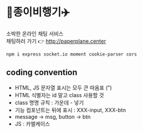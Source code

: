 # 📨종이비행기✈️

소박한 온라인 채팅 서비스<br>
채팅하러 가기 👉 http://paperplane.center


```
npm i express socket.io moment cookie-parser cors
```


## coding convention

- HTML, JS 문자열 표시는 모두 큰 따옴표 (")
- HTML 식별자는 id 말고 class 사용할 것
- class 명명 규칙 : 가운데 - 넣기
- 기능 컴포넌트는 뒤에 표시 : XXX-input, XXX-btn
- message -> msg, button -> btn
- JS : 카멜케이스



